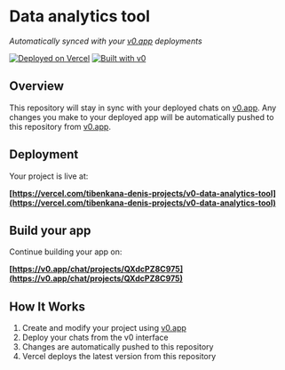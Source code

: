 # Data analytics tool

*Automatically synced with your [v0.app](https://v0.app) deployments*

[![Deployed on Vercel](https://img.shields.io/badge/Deployed%20on-Vercel-black?style=for-the-badge&logo=vercel)](https://vercel.com/tibenkana-denis-projects/v0-data-analytics-tool)
[![Built with v0](https://img.shields.io/badge/Built%20with-v0.app-black?style=for-the-badge)](https://v0.app/chat/projects/QXdcPZ8C975)

## Overview

This repository will stay in sync with your deployed chats on [v0.app](https://v0.app).
Any changes you make to your deployed app will be automatically pushed to this repository from [v0.app](https://v0.app).

## Deployment

Your project is live at:

**[https://vercel.com/tibenkana-denis-projects/v0-data-analytics-tool](https://vercel.com/tibenkana-denis-projects/v0-data-analytics-tool)**

## Build your app

Continue building your app on:

**[https://v0.app/chat/projects/QXdcPZ8C975](https://v0.app/chat/projects/QXdcPZ8C975)**

## How It Works

1. Create and modify your project using [v0.app](https://v0.app)
2. Deploy your chats from the v0 interface
3. Changes are automatically pushed to this repository
4. Vercel deploys the latest version from this repository
